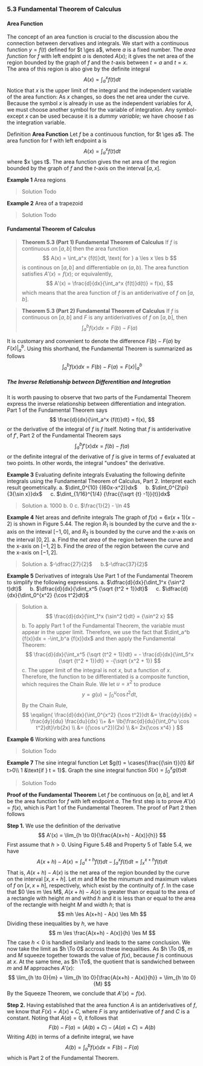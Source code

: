 ### 5.3 Fundamental Theorem of Calculus

#### Area Function
The concept of an area function is crucial to the discussion abou the connection between dervatives and integrals. We start with a continuous function $y=f(t)$ defined for $t \ges a$, where $a$ is a fixed number. The *area function* for $f$ with left endpint $a$ is denoted $A(x)$; it gives the net area of the region bounded by the graph of $f$ and the $t$-axis between $t=a$ and $t=x$. The area of this region is also give by the definite integral
$$
A(x) = \int_a^x {f(t)}dt
$$
Notice that $x$ is the upper limit of the integral and the independent variable of the area function: As $x$ changes, so does the net area under the curve. Because the symbol $x$ is already in use as the independent variables for $A$, we must choose another symbol for the variable of integration. Any symbol-except $x$ can be used because it is a *dummy variable*; we have choose $t$ as the integration variable.

Definition **Area Function**
Let $f$ be a continuous function, for $t \ges a$. The area function for f with left endpoint a is
$$
A(x) = \int_a^x {f(t)}dt
$$
where $x \ges t$. The area function gives the net area of the region bounded by the graph of $f$ and the $t$-axis on the interval $[a, x]$.

**Example 1** Area regions
>Solution
Todo

**Example 2** Area of a trapezoid
>Solution
Todo

#### Fundamental Theorem of Calculus

>**Theorem 5.3 (Part 1) Fundamental Theorem of Calculus**
If $f$ is continuous on $[a,b]$ then the area function
$$
A(x) = \int_a^x {f(t)}dt, \text{ for } a \les x \les b
$$
is continous on $[a, b]$ and differentiable on $(a,b)$. The area function satisfies $A'(x) = f(x)$; or equivalently,
$$
A'(x) = \frac{d}{dx}{\int_a^x {f(t)}d(t)} = f(x),
$$
which means that the area function of $f$ is an antiderivative of $f$ on $[a, b]$.

>**Theorem 5.3 (Part 2) Fundamental Theorem of Calculus**
If $f$ is continuous on $[a,b]$ and $F$ is any antiderivatives of $f$ on $[a, b]$, then
$$
\int_a^b {f(x)}dx = F(b) - F(a)
$$

It is customary and convenient to denote the difference $F(b) - F(a)$ by $F(x)|_a^b$. Using this shorthand, the Fundamental Theorem is summarized as follows
$$
\int_a^b {f(x)}dx = F(b) - F(a) = F(x)|_a^b
$$

##### The Inverse Relationship between Differentition and Integration
It is worth pausing to observe that two parts of the Fundamental Theorem express the inverse relationship between differentiation and integration. Part 1 of the Fundamental Theorem says
$$
\frac{d}{dx}{\int_a^x {f(t)}dt} = f(x),
$$
or the derivative of the integral of $f$ is $f$ itself.
Noting that $f$ is antiderivative of $f'$, Part 2 of the Fundamental Theorem says
$$
\int_a^b {f'(x)}dx = f(b) - f(a)
$$
or the definite integral of the derivative of $f$ is give in terms of $f$ evaluated at two points. In other words, the integral "undoes" the derivative.


**Example 3** Evaluating definite integrals
Evaluating the following definite integrals using the Fundamental Theorem of Calculus, Part 2. Interpret each result geometrically.
a. $\dint_0^{10} {(60x-x^2)}dx$ &emsp; b. $\dint_0^{2\pi} {3{\sin x}}dx$ &emsp; c. $\dint_{1/16}^{1/4} {\frac{{\sqrt {t} -1}}{t}}dx$
>Solution
a. $1000$ b. $0$ c. $\frac{1}{2} - \ln 4$

**Example 4** Net areas and definite integrals
The graph of $f(x) = 6x(x+1)(x-2)$ is shown in Figure 5.44. The region $R_1$ is bounded by the curve and the x-axis on the inteval $[-1, 0]$, and $R_2$ is bounded by the curve and the x-axis on the interval $[0, 2]$.
a. Find the *net area* of the region between the curve and the x-axis on $[-1, 2]$
b. Find the *area* of the region between the curve and the x-axis on $[-1, 2]$.
>Solution
a. $-\dfrac{27}{2}$ &emsp; b.$-\dfrac{37}{2}$

**Example 5** Derivatives of integrals
Use Part 1 of the Fundamental Theorem to simplify the following expressions.
a. $\dfrac{d}{dx}{\dint_1^x {\sin^2 t}dt}$ &emsp; b. $\dfrac{d}{dx}{\dint_x^5 {\sqrt {t^2 + 1}}dt}$ &emsp; c. $\dfrac{d}{dx}{\dint_0^{x^2} {\cos t^2}dt}$
>Solution
a.
$$
\frac{d}{dx}{\int_1^x {\sin^2 t}dt} = {\sin^2 x}
$$
b. To apply Part 1 of the Fundamental Theorem, the variable must appear in the upper limit. Therefore, we use the fact that $\dint_a^b {f(x)}dx = -\int_b^a {f(x)}dx$ and then apply the Fundamental Theorem:
$$
\frac{d}{dx}{\int_x^5 {\sqrt {t^2 + 1}}dt} = - \frac{d}{dx}{\int_5^x {\sqrt {t^2 + 1}}dt} = -{\sqrt {x^2 + 1}}
$$
c. The upper limit of the integral is not $x$, but a function of $x$. Therefore, the function to be differentiated is a composite function, which requires the Chain Rule. We let $u = x^2$ to produce
$$
y = g(u) = \int_0^u {{\cos t^2}}dt,
$$
By the Chain Rule,
$$
\eqalign{
\frac{d}{dx}{\int_0^{x^2} {\cos t^2}}dt &= \frac{dy}{dx} = \frac{dy}{du} \frac{du}{dx} \\+
&= \lb{\frac{d}{du}{\int_0^u \cos t^2}dt}\rb(2x) \\
&= ({\cos u^2})(2x) \\
&= 2x{\cos x^4}
}
$$

**Example 6** Working with area functions
>Solution
Todo

**Example 7** The sine integral function
Let $g(t) = \cases{\frac{{\sin t}}{t} &if t>0\\ 1 &\text{if } t = 1}$. Graph the sine integral function $S(x) = \int_0^x {g(t)}dt$
>Solution
Todo

**Proof of the Fundamental Theorem**
Let $f$ be continuous on $[a,b]$, and let $A$ be the area function for $f$ with left endpoint $a$. The first step is to prove $A'(x) = f(x)$, which is Part 1 of the Fundamental Theorem. The proof of Part 2 then follows

**Step 1.** We use the definition of the derivative
$$
A'(x) = \lim_{h \to 0}{\frac{A(x+h) - A(x)}{h}}
$$
First assume that $h>0$. Using Figure 5.48 and Property 5 of Table 5.4, we have
$$
A(x+h) - A(x) = \int_a^{x+h} {f(t)}dt - \int_a^{x} {f(t)}dt = \int_x^{x+h} {f(t)}dt
$$
That is, $A(x+h) - A(x)$ is the net area of the region bounded by the curve on the interval $[x, x+h]$.
Let $m$ and $M$ be the minumum and maximum values of $f$ on $[x, x+h]$, respectively, which exist by the continuity of $f$. In the case that $0 \les m \les M$, $A(x+h) - A(x)$ is greater than or equal to the area of a rectangle with height $m$ and withd $h$ and it is less than or equal to the area of the rectangle with height $M$ and width $h$; that is
$$
mh \les A(x+h) - A(x) \les Mh
$$
Dividing these inequalities by $h$, we have
$$
m \les \frac{A(x+h) - A(x)}{h} \les M
$$
The case $h<0$ is handled similarly and leads to the same conclusion.
We now take the limit as $h \To 0$ accross these inequalities. As $h \To 0$, $m$ and $M$ squeeze together towards the value of $f(x)$, because $f$ is continuous at $x$. At the same time, as $h \To$, the quotient that is sandwiched between $m$ and $M$ approaches $A'(x)$:
$$
\lim_{h \to 0}{m} = \lim_{h \to 0}{\frac{A(x+h) - A(x)}{h}} = \lim_{h \to 0}{M}
$$
By the Squeeze Theorem, we conclude that $A'(x) = f(x)$.

**Step 2.** Having established that the area function $A$ is an antiderivatives of $f$, we know that $F(x) = A(x) + C$, where $F$ is any antiderivative of $f$ and $C$ is a constant. Noting that $A(a) = 0$, it follows that
$$
F(b)- F(a) = (A(b) + C) - (A(a) + C) = A(b)
$$
Writing $A(b)$ in terms of a definite integral, we have
$$
A(b) = \int_a^b f(x)dx = F(b) - F(a)
$$
which is Part 2 of the Fundamental Theorem.
